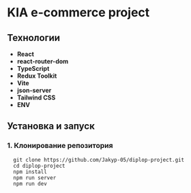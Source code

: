 # KIA e-commerce project

## Технологии

- **React**
- **react-router-dom**
- **TypeScript**
- **Redux Toolkit**
- **Vite**
- **json-server**
- **Tailwind CSS**
- **ENV**

## Установка и запуск

###  1. Клонирование репозитория
```
  git clone https://github.com/Jakyp-05/diplop-project.git
  cd diplop-project
  npm install
  npm run server
  npm run dev
```

